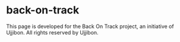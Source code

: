 # back-on-track
This page is developed for the Back On Track project, an initiative of Ujjibon. All rights reserved by Ujjibon.
